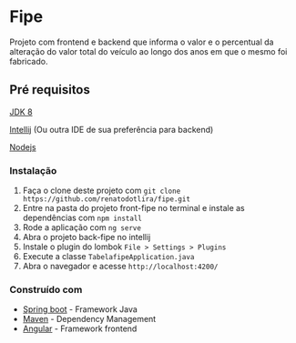 # Fipe
Projeto com frontend e backend que informa o valor e o percentual da alteração do valor total do veículo ao longo dos anos em que o mesmo foi fabricado.

## Pré requisitos

[JDK 8](https://www.oracle.com/technetwork/java/javase/downloads/jdk8-downloads-2133151.html)

[Intellij](https://www.jetbrains.com/idea/) (Ou outra IDE de sua preferência para backend)

[Nodejs](https://nodejs.org/en/)


### Instalação

1. Faça o clone deste projeto com `git clone https://github.com/renatodotlira/fipe.git`
2. Entre na pasta do projeto front-fipe no terminal e instale as dependências com `npm install`
3. Rode a aplicação com `ng serve`
4. Abra o projeto back-fipe no intellij
5. Instale o plugin do lombok `File > Settings > Plugins`
6. Execute a classe `TabelafipeApplication.java`
7. Abra o navegador e acesse `http://localhost:4200/`


### Construído com

* [Spring boot](https://spring.io/projects/spring-boot) - Framework Java
* [Maven](https://maven.apache.org/) - Dependency Management
* [Angular](https://angular.io/) - Framework frontend

